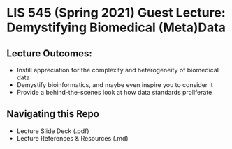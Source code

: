 # LIS 545 (Spring 2021) Guest Lecture: Demystifying Biomedical (Meta)Data

## Lecture Outcomes:

- Instill appreciation for the complexity and heterogeneity of biomedical data
- Demystify bioinformatics, and maybe even inspire you to consider it
- Provide a behind-the-scenes look at how data standards proliferate

## Navigating this Repo

- Lecture Slide Deck (.pdf)
- Lecture References & Resources (.md)
